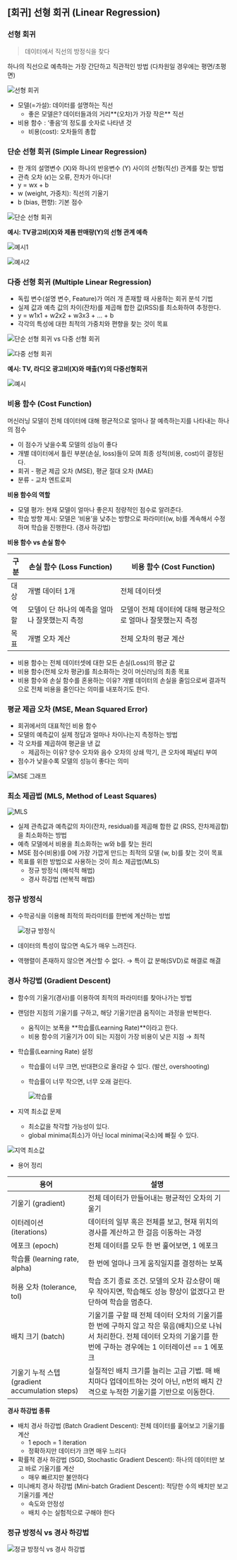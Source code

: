 ## [회귀] 선형 회귀 (Linear Regression)

### 선형 회귀

> 데이터에서 직선의 방정식을 찾다
>

하나의 직선으로 예측하는 가장 간단하고 직관적인 방법 (다차원일 경우에는 평면/초평면)

![선형 회귀](../images/linear-regression_1.png)

- 모델(=가설): 데이터를 설명하는 직선
    - 좋은 모델은? 데이터들과의 거리**(오차)가 가장 작은** 직선
- 비용 함수 : ‘좋음’의 정도를 숫자로 나타낸 것
    - 비용(cost): 오차들의 총합

### 단순 선형 회귀 (Simple Linear Regression)
- 한 개의 설명변수 (X)와 하나의 반응변수 (Y) 사이의 선형(직선) 관계를 찾는 방법
- 관측 오차 ($\epsilon$)는 오류, 잔차가 아니다!
- y = wx + b
- w (weight, 가중치): 직선의 기울기
- b (bias, 편향): 기본 점수

![단순 선형 회귀](../images/linear-regression_8.png)

**예시: TV광고비(X)와 제품 판매량(Y)의 선형 관계 예측**

![예시1](../images/linear-regression_9.png)

![예시2](../images/linear-regression_10.png)


### 다중 선형 회귀 (Multiple Linear Regression)

- 독립 변수(설명 변수, Feature)가 여러 개 존재할 때 사용하는 회귀 분석 기법
- 실제 값과 예측 값의 차이(잔차)를 제곱해 합한 값(RSS)를 최소화하여 추정한다.
- y = w1x1 + w2x2 + w3x3 + … + b
- 각각의 특성에 대한 최적의 가중치와 편향을 찾는 것이 목표

![단순 선형 회귀 vs 다중 선형 회귀](../images/linear-regression_11.png)

![다중 선형 회귀](../images/linear-regression_12.png)

**예시: TV, 라디오 광고비(X)와 매출(Y)의 다중선형회귀**

![예시](../images/linear-regression_13.png)


### 비용 함수 (Cost Function)

머신러닝 모델이 전체 데이터에 대해 평균적으로 얼마나 잘 예측하는지를 나타내는 하나의 점수

- 이 점수가 낮을수록 모델의 성능이 좋다
- 개별 데이터에서 틀린 부분(손실, loss)들이 모여 최종 성적(비용, cost)이 결정된다.
- 회귀 - 평균 제곱 오차 (MSE), 평균 절대 오차 (MAE)
- 분류 - 교차 엔트로피

**비용 함수의 역할**

- 모델 평가: 현재 모델이 얼마나 좋은지 정량적인 점수로 알려준다.
- 학습 방향 제시: 모델은 ‘비용’을 낮추는 방향으로 파라미터(w, b)를 계속해서 수정하며 학습을 진행한다. (경사 하강법)

**비용 함수 vs 손실 함수**

| 구분 | 손실 함수 (Loss Function) | 비용 함수 (Cost Function) |
| --- | --- | --- |
| 대상 | 개별 데이터 1개 | 전체 데이터셋 |
| 역할 | 모델이 단 하나의 예측을 얼마나 잘못했는지 측정 | 모델이 전체 데이터에 대해 평균적으로 얼마나 잘못했는지 측정 |
| 목표 | 개별 오차 계산 | 전체 오차의 평균 계산 |
- 비용 함수는 전체 데이터셋에 대한 모든 손실(Loss)의 평균 값
- 비용 함수(전체 오차 평균)를 최소화하는 것이 머신러닝의 최종 목표
- 비용 함수와 손실 함수를 혼용하는 이유?
개별 데이터의 손실을 줄임으로써 결과적으로 전체 비용을 줄인다는 의미를 내포하기도 한다.


### 평균 제곱 오차 (MSE, Mean Squared Error)

- 회귀에서의 대표적인 비용 함수
- 모델의 예측값이 실제 정답과 얼마나 차이나는지 측정하는 방법
- 각 오차를 제곱하여 평균을 낸 값
    - 제곱하는 이유? 양수 오차와 음수 오차의 상쇄 막기, 큰 오차에 패널티 부여
- 점수가 낮을수록 모델의 성능이 좋다는 의미

![MSE 그래프](../images/linear-regression_2.png)

### 최소 제곱법 (MLS, Method of Least Squares)

![MLS](../images/linear-regression_7.png)

- 실제 관측값과 예측값의 차이(잔차, residual)를 제곱해 합한 값 (RSS, 잔차제곱합)을 최소화하는 방법
- 예측 모델에서 비용을 최소화하는 w와 b를 찾는 원리
- MSE 점수(비용)를 0에 가장 가깝게 만드는 최적의 모델 (w, b)를 찾는 것이 목표
- 목표를 위한 방법으로 사용하는 것이 최소 제곱법(MLS)
    - 정규 방정식 (해석적 해법)
    - 경사 하강법 (반복적 해법)


### 정규 방정식

- 수학공식을 이용해 최적의 파라미터를 한번에 계산하는 방법

    ![정규 방정식](../images/linear-regression_3.png)

- 데이터의 특성이 많으면 속도가 매우 느려진다.
- 역행렬이 존재하지 않으면 계산할 수 없다. → 특이 값 분해(SVD)로 해결로 해겷

### 경사 하강법 (Gradient Descent)

- 함수의 기울기(경사)를 이용하여 최적의 파라미터를 찾아나가는 방법
- 랜덤한 지점의 기울기를 구하고, 해당 기울기만큼 움직이는 과정을 반복한다.
    - 움직이는 보폭을 **학습률(Learning Rate)**이라고 한다.
    - 비용 함수의 기울기가 0이 되는 지점이 가장 비용이 낮은 지점 → 최적
- 학습률(Learning Rate) 설정
    - 학습률이 너무 크면, 반대편으로 올라갈 수 있다. (발산, overshooting)
    - 학습률이 너무 작으면, 너무 오래 걸린다.

        ![학습률](../images/linear-regression_4.png)

- 지역 최소값 문제
    - 최소값을 착각할 가능성이 있다.
    - global minima(최소)가 아닌 local minima(국소)에 빠질 수 있다.

![지역 최소값](../images/linear-regression_5.png)

- 용어 정리

| 용어 | 설명 |
| --- | --- |
| 기울기 (gradient) | 전체 데이터가 만들어내는 평균적인 오차의 기울기 |
| 이터레이션 (iterations) | 데이터의 일부 혹은 전체를 보고, 현재 위치의 경사를 계산하고 한 걸음 이동하는 과정 |
| 에포크 (epoch) | 전체 데이터를 모두 한 번 훑어보면, 1 에포크 |
| 학습률 (learning rate, alpha) | 한 번에 얼마나 크게 움직일지를 결정하는 보폭 |
| 허용 오차 (tolerance, tol) | 학습 조기 종료 조건. 모델의 오차 감소량이 매우 작아지면, 학습해도 성능 향상이 없겠다고 판단하여 학습을 멈춘다. |
| 배치 크기 (batch) | 기울기를 구할 때 전체 데이터 오차의 기울기를 한 번에 구하지 않고 작은 묶음(배치)으로 나눠서 처리한다. 전체 데이터 오차의 기울기를 한 번에 구하는 경우에는 1 이터레이션 == 1 에포크 |
| 기울기 누적 스텝 (gradient accumulation steps) | 실질적인 배치 크기를 늘리는 고급 기법. 매 배치마다 업데이트하는 것이 아닌, n번의 배치 간격으로 누적한 기울기를 기반으로 이동한다. |

**경사 하강법 종류**

- 배치 경사 하강법 (Batch Gradient Descent): 전체 데이터를 훑어보고 기울기를 계산
    - 1 epoch = 1 iteration
    - 정확하지만 데이터가 크면 매우 느리다
- 확률적 경사 하강법 (SGD, Stochastic Gradient Descent): 하나의 데이터만 보고 바로 기울기를 계산
    - 매우 빠르지만 불안하다
- 미니배치 경사 하강법 (Mini-batch Gradient Descent): 적당한 수의 배치만 보고 기울기를 계산
    - 속도와 안정성
    - 배치 수는 실험적으로 구해야 한다

### 정규 방정식 vs 경사 하강법

![정규 방정식 vs 경사 하강법](../images/linear-regression_6.png)